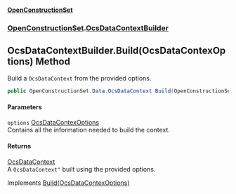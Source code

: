 #### [OpenConstructionSet](index.md 'index')
### [OpenConstructionSet](index.md#OpenConstructionSet 'OpenConstructionSet').[OcsDataContextBuilder](U44ADOjq83qr6ihsRA01VQ.md 'OpenConstructionSet.OcsDataContextBuilder')
## OcsDataContextBuilder.Build(OcsDataContexOptions) Method
Build a `OcsDataContext` from the provided options.  
```csharp
public OpenConstructionSet.Data.OcsDataContext Build(OpenConstructionSet.Data.OcsDataContexOptions options);
```
#### Parameters
<a name='OpenConstructionSet_OcsDataContextBuilder_Build(OpenConstructionSet_Data_OcsDataContexOptions)_options'></a>
`options` [OcsDataContexOptions](olGSI6EYCJs8+kFR8qw+hw.md 'OpenConstructionSet.Data.OcsDataContexOptions')  
Contains all the information needed to build the context.
  
#### Returns
[OcsDataContext](3CnFB+gVLALvXc7mqWGM8Q.md 'OpenConstructionSet.Data.OcsDataContext')  
A `OcsDataContext"` built using the provided options.

Implements [Build(OcsDataContexOptions)](6pP3kGATiyl6lWWVgIg01A.md 'OpenConstructionSet.IOcsDataContextBuilder.Build(OpenConstructionSet.Data.OcsDataContexOptions)')  
